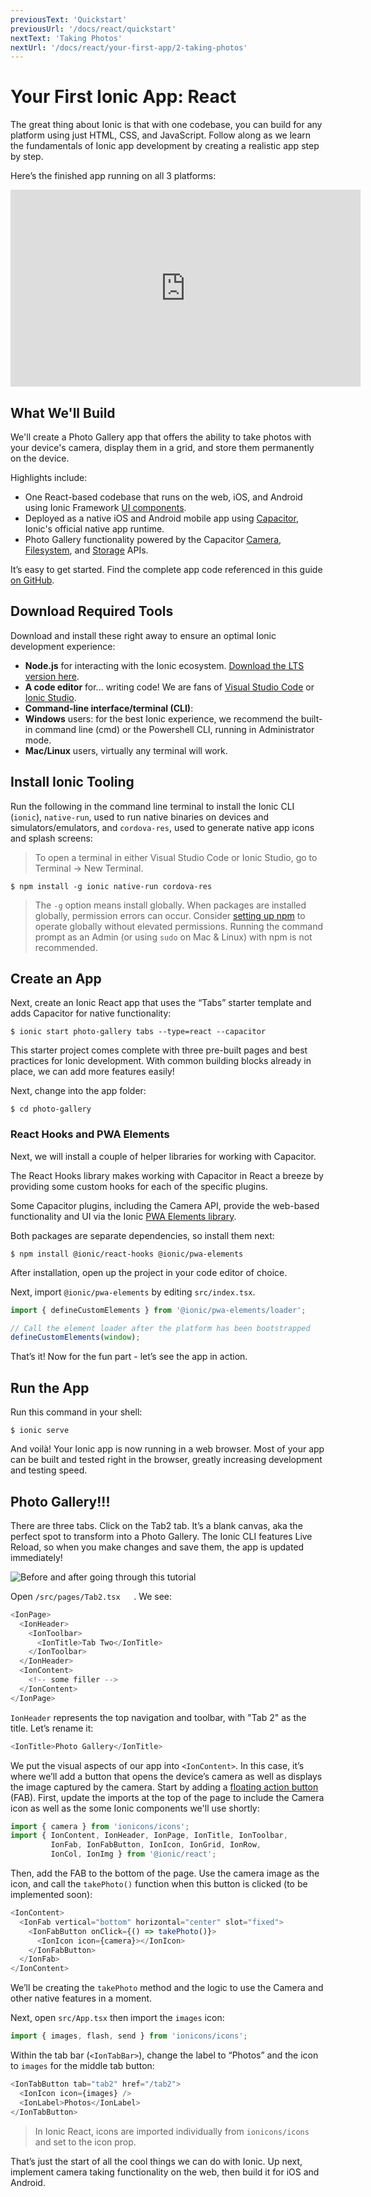 ```yaml
---
previousText: 'Quickstart'
previousUrl: '/docs/react/quickstart'
nextText: 'Taking Photos'
nextUrl: '/docs/react/your-first-app/2-taking-photos'
---
```


# Your First Ionic App: React

The great thing about Ionic is that with one codebase, you can build for any platform using just HTML, CSS, and JavaScript. Follow along as we learn the fundamentals of Ionic app development by creating a realistic app step by step.

Here’s the finished app running on all 3 platforms:

<iframe width="560" height="315" src="https://www.youtube.com/embed/0ASQ13Y1Rk4" frameborder="0" allow="accelerometer; autoplay; encrypted-media; gyroscope; picture-in-picture" allowfullscreen></iframe>

## What We'll Build

We'll create a Photo Gallery app that offers the ability to take photos with your device's camera, display them in a grid, and store them permanently on the device.

Highlights include:
* One React-based codebase that runs on the web, iOS, and Android using Ionic Framework [UI components](https://ionicframework.com/docs/components).
* Deployed as a native iOS and Android mobile app using [Capacitor](https://capacitor.ionicframework.com), Ionic's official native app runtime.
* Photo Gallery functionality powered by the Capacitor [Camera](https://capacitor.ionicframework.com/docs/apis/camera), [Filesystem](https://capacitor.ionicframework.com/docs/apis/filesystem), and [Storage](https://capacitor.ionicframework.com/docs/apis/storage) APIs.

It’s easy to get started. Find the complete app code referenced in this guide [on GitHub](https://github.com/ionic-team/photo-gallery-capacitor-react).

## Download Required Tools

Download and install these right away to ensure an optimal Ionic development experience:
* <strong>Node.js</strong> for interacting with the Ionic ecosystem. [Download the LTS version here](https://nodejs.org/en/).
* <strong>A code editor</strong> for... writing code! We are fans of [Visual Studio Code](https://code.visualstudio.com/) or [Ionic Studio](https://ionicframework.com/studio).
* <strong>Command-line interface/terminal (CLI)</strong>: 
 * <strong>Windows</strong> users: for the best Ionic experience, we recommend the built-in command line (cmd) or the Powershell CLI, running in Administrator mode. 
 * <strong>Mac/Linux</strong> users, virtually any terminal will work.


## Install Ionic Tooling
Run the following in the command line terminal to install the Ionic CLI (`ionic`), `native-run`, used to run native binaries on devices and simulators/emulators, and `cordova-res`, used to generate native app icons and splash screens:

> To open a terminal in either Visual Studio Code or Ionic Studio, go to Terminal -> New Terminal.

```shell
$ npm install -g ionic native-run cordova-res
```

> The `-g` option means install globally. When packages are installed globally, permission errors can occur. Consider [setting up npm](https://docs.npmjs.com/resolving-eacces-permissions-errors-when-installing-packages-globally) to operate globally without elevated permissions. Running the command prompt as an Admin (or using `sudo` on Mac & Linux) with npm is not recommended.


## Create an App
Next, create an Ionic React app that uses the “Tabs” starter template and adds Capacitor for native functionality:

```shell
$ ionic start photo-gallery tabs --type=react --capacitor
```

This starter project comes complete with three pre-built pages and best practices for Ionic development. With common building blocks already in place, we can add more features easily!

Next, change into the app folder:

```shell
$ cd photo-gallery
```

### React Hooks and PWA Elements

Next, we will install a couple of helper libraries for working with Capacitor.

The React Hooks library makes working with Capacitor in React a breeze by providing some custom hooks for each of the specific plugins.

Some Capacitor plugins, including the Camera API, provide the web-based functionality and UI via the Ionic [PWA Elements library](https://github.com/ionic-team/ionic-pwa-elements). 

Both packages are separate dependencies, so install them next:

```shell
$ npm install @ionic/react-hooks @ionic/pwa-elements
```

After installation, open up the project in your code editor of choice.

Next, import `@ionic/pwa-elements` by editing `src/index.tsx`. 

```typescript
import { defineCustomElements } from '@ionic/pwa-elements/loader';

// Call the element loader after the platform has been bootstrapped
defineCustomElements(window);
```

That’s it! Now for the fun part - let’s see the app in action.

## Run the App
Run this command in your shell:

```shell
$ ionic serve
```

And voilà! Your Ionic app is now running in a web browser. Most of your app can be built and tested right in the browser, greatly increasing development and testing speed.

## Photo Gallery!!!

There are three tabs. Click on the Tab2 tab. It’s a blank canvas, aka the perfect spot to transform into a Photo Gallery. The Ionic CLI features Live Reload, so when you make changes and save them, the app is updated immediately!

![Before and after going through this tutorial](/docs/assets/img/guides/first-app-cap-ng/email-photogallery.gif)

Open `/src/pages/Tab2.tsx	`. We see:

```typescript
<IonPage>
  <IonHeader>
    <IonToolbar>
      <IonTitle>Tab Two</IonTitle>
    </IonToolbar>
  </IonHeader>
  <IonContent>
	<!-- some filler -->
  </IonContent>
</IonPage>
```

`IonHeader` represents the top navigation and toolbar, with "Tab 2" as the title. Let’s rename it:

```typescript
<IonTitle>Photo Gallery</IonTitle>
```

We put the visual aspects of our app into `<IonContent>`. In this case, it’s where we’ll add a button that opens the device’s camera as well as displays the image captured by the camera. Start by adding a [floating action button](https://ionicframework.com/docs/api/fab) (FAB). First, update the imports at the top of the page to include the Camera icon as well as the some Ionic components we'll use shortly:

```typescript
import { camera } from 'ionicons/icons';
import { IonContent, IonHeader, IonPage, IonTitle, IonToolbar, 
         IonFab, IonFabButton, IonIcon, IonGrid, IonRow, 
         IonCol, IonImg } from '@ionic/react';
```

Then, add the FAB to the bottom of the page. Use the camera image as the icon, and call the `takePhoto()` function when this button is clicked (to be implemented soon):

```typescript
<IonContent>
  <IonFab vertical="bottom" horizontal="center" slot="fixed">
    <IonFabButton onClick={() => takePhoto()}>
      <IonIcon icon={camera}></IonIcon>
    </IonFabButton>
  </IonFab>
</IonContent>
```

We’ll be creating the `takePhoto` method and the logic to use the Camera and other native features in a moment.

Next, open `src/App.tsx` then import the `images` icon:

```typescript
import { images, flash, send } from 'ionicons/icons';
```

Within the tab bar (`<IonTabBar>`), change the label to “Photos” and the icon to `images` for the middle tab button:

```typescript
<IonTabButton tab="tab2" href="/tab2">
  <IonIcon icon={images} />
  <IonLabel>Photos</IonLabel>
</IonTabButton>
```

> In Ionic React, icons are imported individually from `ionicons/icons` and set to the icon prop.

That’s just the start of all the cool things we can do with Ionic. Up next, implement camera taking functionality on the web, then build it for iOS and Android.
